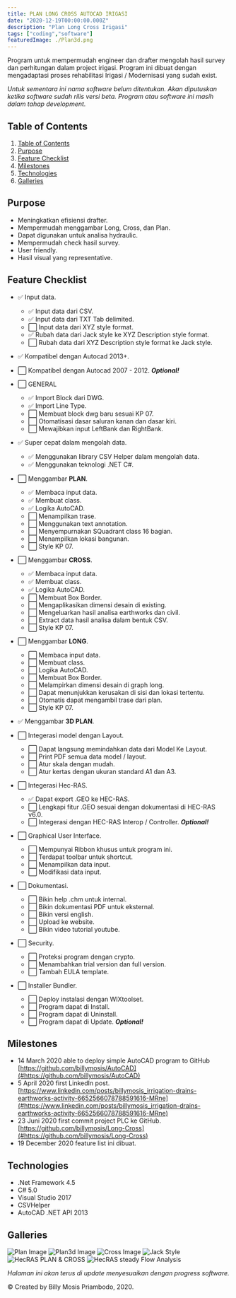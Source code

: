 ```yaml
---
title: PLAN LONG CROSS AUTOCAD IRIGASI
date: "2020-12-19T00:00:00.000Z"
description: "Plan Long Cross Irigasi"
tags: ["coding","software"]
featuredImage: ./Plan3d.png
---
```


Program untuk mempermudah engineer dan drafter mengolah hasil survey dan perhitungan dalam project irigasi.
Program ini dibuat dengan mengadaptasi proses rehabilitasi Irigasi / Modernisasi yang sudah exist.

*Untuk sementara ini nama software belum ditentukan. Akan diputuskan ketika software sudah rilis versi beta.*
*Program atau software ini masih dalam tahap development.*

## Table of Contents

1. [Table of Contents](#table-of-contents)
2. [Purpose](#purpose)
3. [Feature Checklist](#feature-checklist)
4. [Milestones](#milestones)
5. [Technologies](#technologies)
6. [Galleries](#galleries)

## Purpose

- Meningkatkan efisiensi drafter.
- Mempermudah menggambar Long, Cross, dan Plan.
- Dapat digunakan untuk analisa hydraulic.
- Mempermudah check hasil survey.
- User friendly.
- Hasil visual yang representative.


## Feature Checklist

 - ✅ Input data.
   - ✅ Input data dari CSV.
   - ✅ Input data dari TXT Tab delimited.
   - ⬜ Input data dari XYZ style format.
   - ✅ Rubah data dari Jack style ke XYZ Description style format.
   - ⬜ Rubah data dari XYZ Description style format ke Jack style.

 - ✅ Kompatibel dengan Autocad 2013+.

 - ⬜ Kompatibel dengan Autocad 2007 - 2012. **_Optional!_**

 - ⬜ GENERAL
   - ✅ Import Block dari DWG.
   - ✅ Import Line Type.
   - ⬜ Membuat block dwg baru sesuai KP 07.
   - ⬜ Otomatisasi dasar saluran kanan dan dasar kiri.
   - ⬜ Mewajibkan input LeftBank dan RightBank.
   
 - ✅ Super cepat dalam mengolah data.
   - ✅ Menggunakan library CSV Helper dalam mengolah data.
   - ✅ Menggunakan teknologi .NET C#.

 - ⬜ Menggambar **PLAN**.
   - ✅ Membaca input data.
   - ✅ Membuat class.
   - ✅ Logika AutoCAD.
   - ⬜ Menampilkan trase.
   - ⬜ Menggunakan text annotation.
   - ⬜ Menyempurnakan SQuadrant class 16 bagian.
   - ⬜ Menampilkan lokasi bangunan.
   - ⬜ Style KP 07.
 - ⬜ Menggambar **CROSS**.
   - ✅ Membaca input data.
   - ✅ Membuat class.
   - ✅ Logika AutoCAD.
   - ⬜ Membuat Box Border.
   - ⬜ Mengaplikasikan dimensi desain di existing.
   - ⬜ Mengeluarkan hasil analisa earthworks dan civil.
   - ⬜ Extract data hasil analisa dalam bentuk CSV.
   - ⬜ Style KP 07.
 - ⬜ Menggambar **LONG**.
   - ⬜ Membaca input data.
   - ⬜ Membuat class.
   - ⬜ Logika AutoCAD.
   - ⬜ Membuat Box Border.
   - ⬜ Melampirkan dimensi desain di graph long.
   - ⬜ Dapat menunjukkan kerusakan di sisi dan lokasi tertentu.
   - ⬜ Otomatis dapat mengambil trase dari plan.
   - ⬜ Style KP 07.
 - ✅ Menggambar **3D PLAN**.
 - ⬜ Integerasi model dengan Layout.
   - ⬜ Dapat langsung memindahkan data dari Model Ke Layout.
   - ⬜ Print PDF semua data model / layout.
   - ⬜ Atur skala dengan mudah.
   - ⬜ Atur kertas dengan ukuran standard A1 dan A3.
 - ⬜ Integerasi Hec-RAS.
   - ✅ Dapat export .GEO ke HEC-RAS.
   - ⬜ Lengkapi fitur .GEO sesuai dengan dokumentasi di HEC-RAS v6.0.
   - ⬜ Integerasi dengan HEC-RAS Interop / Controller. **_Optional!_**
 - ⬜ Graphical User Interface.
   - ⬜ Mempunyai Ribbon khusus untuk program ini.
   - ⬜ Terdapat toolbar untuk shortcut.
   - ⬜ Menampilkan data input.
   - ⬜ Modifikasi data input.
 - ⬜ Dokumentasi.
   - ⬜ Bikin help .chm untuk internal.
   - ⬜ Bikin dokumentasi PDF untuk eksternal.
   - ⬜ Bikin versi english.
   - ⬜ Upload ke website.
   - ⬜ Bikin video tutorial youtube.
 - ⬜ Security.
   - ⬜ Proteksi program dengan crypto.
   - ⬜ Menambahkan trial version dan full version.
   - ⬜ Tambah EULA template.
 - ⬜ Installer Bundler.
   - ⬜ Deploy instalasi dengan WIXtoolset.
   - ⬜ Program dapat di Install.
   - ⬜ Program dapat di Uninstall.
   - ⬜ Program dapat di Update.  **_Optional!_**
   
## Milestones

- 14 March 2020 able to deploy simple AutoCAD program to GitHub [https://github.com/billymosis/AutoCAD](#https://github.com/billymosis/AutoCAD)
- 5 April 2020 first LinkedIn post. [https://www.linkedin.com/posts/billymosis_irrigation-drains-earthworks-activity-6652566078788591616-MRne](#https://www.linkedin.com/posts/billymosis_irrigation-drains-earthworks-activity-6652566078788591616-MRne) 
- 23 Juni 2020 first commit project PLC ke GitHub. [https://github.com/billymosis/Long-Cross](#https://github.com/billymosis/Long-Cross)
- 19 December 2020 feature list ini dibuat.

## Technologies
- .Net Framework 4.5
- C# 5.0
- Visual Studio 2017
- CSVHelper
- AutoCAD .NET API 2013
 

## Galleries

![Plan Image](./Plan.png "Plan of one irrigation area")
![Plan3d Image](./Plan3d.png "Visual representative of canal in 3D")
![Cross Image](./Cross.png "Cross of existing irrigation area")
![Jack Style](./Jack-Style.png "Jack style data input")
![HecRAS PLAN & CROSS](./Hec-RasPlanCross.png "Geo extracted file opened in Hec-RAS")
![HecRAS steady Flow Analysis](./HecRas-SteadyFlow-Profile.png "Analysis steady flow using Geo file")


*Halaman ini akan terus di update menyesuaikan dengan progress software.*

© Created by Billy Mosis Priambodo, 2020.